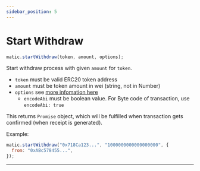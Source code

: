 ```yaml
---
sidebar_position: 5
---
```


# Start Withdraw

```js
matic.startWithdraw(token, amount, options);
```

Start withdraw process with given `amount` for `token`.

- `token` must be valid ERC20 token address
- `amount` must be token amount in wei (string, not in Number)
- `options` see [more infomation here](#approveERC20TokensForDeposit)
  - `encodeAbi` must be boolean value. For Byte code of transaction, use `encodeAbi: true`

This returns `Promise` object, which will be fulfilled when transaction gets confirmed (when receipt is generated).

Example:

```js
matic.startWithdraw("0x718Ca123...", "1000000000000000000", {
  from: "0xABc578455...",
});
```

---
